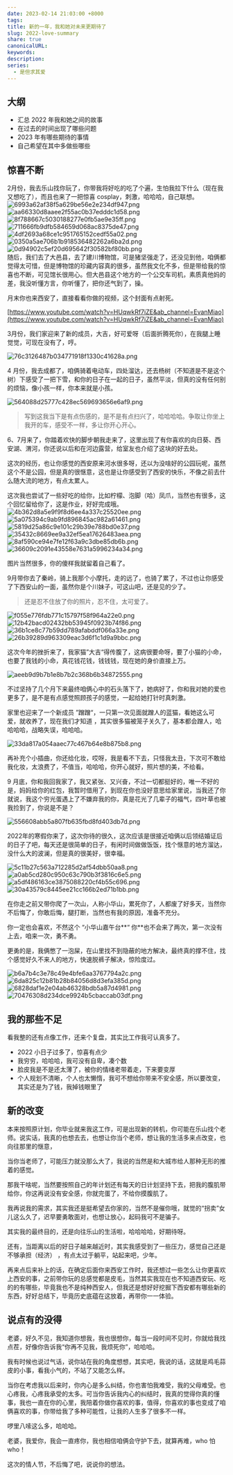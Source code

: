 ```yaml
---  
date: 2023-02-14 21:03:00 +8000  
tags:   
title: 新的一年，我和她对未来更期待了  
slug: 2022-love-summary  
share: true  
canonicalURL:   
keywords:   
description:   
series:  
  - 是但求其爱  
---  
```

  
## 大纲  
  
- 汇总 2022 年我和她之间的故事  
- 在过去的时间出现了哪些问题  
- 2023 年有哪些期待的事情  
- 自己希望在其中多做些哪些  
  
## 惊喜不断  
  
2月份，我去乐山找你玩了，你带我将好吃的吃了个遍，生怕我拉下什么（现在我又想吃了），而且也来了一把惊喜 cosplay，刺激，哈哈哈，自己联想。  
![6993a62af38f5a629be56e2e234df947.png](/images/6993a62af38f5a629be56e2e234df947.png)  
![aa66330d8aaee2f55ac0b37edddc1d58.png](/images/aa66330d8aaee2f55ac0b37edddc1d58.png)  
![8f788667c5030188277e0fb5ae9e35ff.png](/images/8f788667c5030188277e0fb5ae9e35ff.png)  
![711666fb9dfb584659d068ac8375de47.png](/images/711666fb9dfb584659d068ac8375de47.png)  
![4df2693a68ce1c951765152cedf55a02.png](/images/4df2693a68ce1c951765152cedf55a02.png)  
![0350a5ae706b1b918536482262a6ba2d.png](/images/0350a5ae706b1b918536482262a6ba2d.png)  
![0d94902c5ef20d695642f30582bf80bb.png](/images/0d94902c5ef20d695642f30582bf80bb.png)  
随后，我们去了大邑县，去了建川博物馆，可是猪坚强走了，还没见到他，咱俩都觉得太可惜，但是博物馆的珍藏内容真的很多，虽然我文化不多，但是带给我的惊喜也不断，可见馆长很用心。但大邑县这个地方的一个公交车司机，素质真他妈的差，我没听懂方言，你听懂了，把你还气到了，操。  
  
月末你也来西安了，直接看看你做的视频，这个封面有点射死。  
  
[https://www.youtube.com/watch?v=HUqwkRf7iZE&ab_channel=EvanMiao](https://www.youtube.com/watch?v=HUqwkRf7iZE&ab_channel=EvanMiao)  
  
3月份，我们家迎来了新的成员，大吉，好可爱呀（后面折腾死你），在我腿上睡觉觉，可现在没有了，哼。  
  
![76c3126487b034771918f1330c41628a.png](/images/76c3126487b034771918f1330c41628a.png)  
  
4 月份，我去成都了，咱俩骑着电动车，四处溜达，还去杨树（不知道是不是这个树）下感受了一把下雪，和你的日子在一起的日子，虽然平淡，但真的没有任何别的烦恼，像小孩一样，你本来就是小孩。  
  
![564088d25777c428ec569693656e6af9.png](/images/564088d25777c428ec569693656e6af9.png)  
  
> 写到这我当下是有点伤感的，是不是有点扫兴了，哈哈哈哈。争取让你坐上我开的车，感受不一样，多让你开心开心。  
  
6、7月来了，你踏着欢快的脚步朝我走来了，这里出现了有你喜欢的向日葵、西安湖、渭河，你还说以后和在河边露营，给室友也介绍了这块的好去处。  
  
这次的经历，也让你感觉的西安原来河水很多呀，还以为没啥好的公园玩呢，虽然这个不是公园，但是真的很惬意，这也是让你感受到了西安的快乐，不像之前去什么随大流的地方，有点太累人。  
  
这次我也尝试了一些好吃的给你，比如柠檬、泡脚（哈）凤爪，当然也有很多，这个回忆留给你了，这是作业，好好完成哦。  
![4b362d8a5e9f9f8d6ee4a337c25520ee.png](/images/4b362d8a5e9f9f8d6ee4a337c25520ee.png)   
![5a075394c9ab9fd896845ac982a61461.png](/images/5a075394c9ab9fd896845ac982a61461.png)  
![5819d25a86c9e101c29b39e788bd0e37.png](/images/5819d25a86c9e101c29b39e788bd0e37.png)  
![35432c8669ee9a32ef5ea17626483aea.png](/images/35432c8669ee9a32ef5ea17626483aea.png)  
![8af590ce94e7fe12f63a9c3dbe85db6b.png](/images/8af590ce94e7fe12f63a9c3dbe85db6b.png)  
![36609c2091e43558e7631a5996234a34.png](/images/36609c2091e43558e7631a5996234a34.png)  
  
图片当然很多，你的傻样我就留着自己看了。  
  
9月带你去了秦岭，骑上我那个小摩托，走的远了，也骑了累了，不过也让你感受了下西安山的一面，虽然你是个川妹子，可这山吧，还是见的少了。  
  
> 还是忍不住放了你的照片，忍不住，太可爱了。  
  
![f055e776fdb771c15797f58f964a22e0.png](/images/f055e776fdb771c15797f58f964a22e0.png)  
![12b42bacd02432bb53945f0923b74f86.png](/images/12b42bacd02432bb53945f0923b74f86.png)  
![36b1ce8c77b59dd789afabddf066a33e.png](/images/36b1ce8c77b59dd789afabddf066a33e.png)  
![26b39289d963309eac3d6f1c1d9a9bbc.png](/images/26b39289d963309eac3d6f1c1d9a9bbc.png)  
  
这次今年的挫折来了，我家猫”大吉“得传腹了，这病很要命呀，要了小猫的小命，也要了我钱的小命，真花钱花钱，钱钱钱，现在她的身价直接上万。  
  
![aeeb9d9b7b1e8b7b2c368b6b34872555.png](/images/aeeb9d9b7b1e8b7b2c368b6b34872555.png)  
  
不过坚持了几个月下来最终咱俩心中的石头落下了，她病好了，你和我对她的爱也更多了，是不是有点感觉照顾孩子的感觉，一起给她打针时真刺激。  
  
家里也迎来了一个新成员 ”蹭蹭“，一只第一次见面就蹭人的蓝猫，看她这么可爱，就收养了，现在我们才知道 ，其实很多猫被笼子关久了，基本都会蹭人，哈哈哈哈，战略失误，哈哈哈。  
  
![33da817a054aaec77c467b64e8b875b8.png](/images/33da817a054aaec77c467b64e8b875b8.png)  
  
再补充个小插曲，你还给化妆，哎呀，我是看不下去，只怪我太丑，下次可不敢给我化妆，太浪费了，不值当，哈哈哈，你开心就好，照片想的美，不给看。  
  
9 月底，你和我回我家了，我又紧张、又兴奋，不过一切都挺好的，唯一不好的是，妈妈给你的红包，我暂时借用了，到现在你也没好意思给家里说，当我还了你就说，我这个穷光蛋遇上了不嫌弃我的你，真是花光了几辈子的福气，四叶草也被我捡到了，你说是不是？  
  
![556608abb5a807fb635fbd8fd403db7d.png](/images/556608abb5a807fb635fbd8fd403db7d.png)  
  
2022年的寒假你来了，这次你待的很久，这次应该是很接近咱俩以后领结婚证后的日子了吧，每天还是很简单的日子，有闲时间做做饭饭，找个惬意的地方溜达，没什么大的波澜，但是真的很美好，很幸福。  
  
![5c11b27c563a712285d2af54dbb50aa8.png](/images/5c11b27c563a712285d2af54dbb50aa8.png)  
![a0ab5cd280c950c63c790b3f3816c6e5.png](/images/a0ab5cd280c950c63c790b3f3816c6e5.png)  
![a5df486163ce3875088220cf4b55c696.png](/images/a5df486163ce3875088220cf4b55c696.png)  
![30a43579c8445ee21cc166b2ed71b1bb.png](/images/30a43579c8445ee21cc166b2ed71b1bb.png)  
  
在你走之前又带你爬了一次山，人称小华山，累死你了，人都废了好多天，当然你不后悔了，你敢后悔，腿打断，当然也有我的原因，准备不充分。  
  
你一定也会喜欢，不然这个 “小华山嘉午台**“ 你**也不会来了两次，第一次没有上去，咱来一次，勇不勇。  
  
更勇的是，我俩憋了一泡屎，在山里找不到隐蔽的地方解决，最终真的撑不住，找个感觉好久不来人的地方，快速脱裤子解决，惊险度过。  
  
![b6a7b4c3e78c49e4bfe6aa3767794a2c.png](/images/b6a7b4c3e78c49e4bfe6aa3767794a2c.png)  
![6da825c12b81b28b84056d8d3efa385d.png](/images/6da825c12b81b28b84056d8d3efa385d.png)  
![6828daf1e2e04ab46328bdb5a87d4981.png](/images/6828daf1e2e04ab46328bdb5a87d4981.png)  
![70476308d234dce9924b5cbaccab03df.png](/images/70476308d234dce9924b5cbaccab03df.png)  
  
## 我的那些不足  
  
看我整的还有点像工作，还来个复盘，其实比工作我可认真多了。  
  
- 2022 小日子过多了，惊喜有点少  
- 我穷穷，哈哈哈，我可没有自卑，凑个数  
- 脸皮我是不是还太薄了，被你的情绪老带着走，下来要变厚  
- 个人规划不清晰，个人也太懒惰，我可不想给你带来不安全感，所以要改变，其实还是为了钱，我掉钱眼里了  
  
## 新的改变  
  
本来按照原计划，你毕业就来我这工作，可是出现新的转机，你可能在乐山找个老师。说实话，我真的也想去去，也想让你当个老师，想让我的生活多来点改变，也向往那里的惬意，  
  
当你当老师了，可能压力就没那么大了，我说的当然是和大城市给人那种无形的推着的感觉。  
  
那我干啥呢，当然要按照自己的年计划还有每天的日计划坚持下去，把我的腹肌带给你，你这再说没有安全感，你就完蛋了，不给你摸腹肌了。  
  
我再说我的需求，其实我还是挺希望去你家的，当然不是催你哦，就觉的“拐卖”女儿这么久了，迟早要勇敢面对，也想让放心，起码我可不是骗子。  
  
其实我的最终目的，还是向往乐山的生活啦，哈哈哈哈，好期待呀。  
  
还有，当距离以后的好日子越来越近时，其实我感受到了一些压力，感觉自己还是不够承担（经济） ，有点太过于躺平，站起来吧，少年。  
  
再来点后来补上的话，在确定后面你来西安工作时，我还想过一些怎么让你更喜欢上西安的事，之前带你玩的总感觉都是皮毛，当然其实我现在也不知道西安玩、吃的的有哪些，毕竟我也不是纯种西安人，但我还是想好好挖掘下西安都有哪些新的东西，好好总结下，毕竟历史底蕴在这放着，再带你一一体验。  
  
## 说点有的没得  
  
老婆，好久不见，我知道你想我，我也很想你，每当一段时间不见时，你就给我找点茬，好像你告诉我“你再不见我，我烦死你”，哈哈哈。  
  
我有时候也说过气话，说你站在我的角度想想，其实吧，我说的话，这就是鸡毛蒜皮的小事，看我小气的，不站了又能怎么样。  
  
当你在考虑我以后来时，你内心是多么纠结，你也害怕我难受，我的父母难受。也心疼我，心疼我承受的太多。可当你告诉我内心的纠结时，我真的觉得你真的懂事，我也一直在你的心里，我陪着你做你喜欢的事，值得，你喜欢的事也变成了咱俩喜欢的事，你带给我了多种可能性，让我的人生多了很多不一样。  
  
啰里八嗦这么多，哈哈哈。  
  
老婆，我爱你，我会一直疼你，我也相信咱俩会守护下去，就算再难，who 怕 who！  
  
这次的情人节，不后悔了吧，说说你的想法。